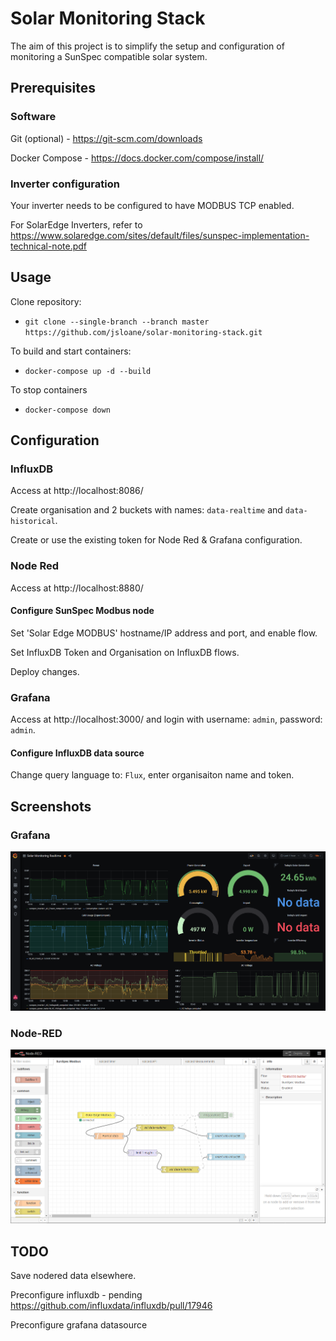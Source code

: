 # Solar Monitoring Stack

The aim of this project is to simplify the setup and configuration of monitoring a SunSpec compatible solar system.

## Prerequisites

### Software ###

Git (optional) - https://git-scm.com/downloads

Docker Compose - https://docs.docker.com/compose/install/

### Inverter configuration ###

Your inverter needs to be configured to have MODBUS TCP enabled.

For SolarEdge Inverters, refer to https://www.solaredge.com/sites/default/files/sunspec-implementation-technical-note.pdf

## Usage

Clone repository:
* `git clone --single-branch --branch master https://github.com/jsloane/solar-monitoring-stack.git`

To build and start containers:
* `docker-compose up -d --build`

To stop containers
* `docker-compose down`

## Configuration

### InfluxDB
Access at http://localhost:8086/

Create organisation and 2 buckets with names: `data-realtime` and `data-historical`.

Create or use the existing token for Node Red & Grafana configuration.

### Node Red
Access at http://localhost:8880/
#### Configure SunSpec Modbus node
Set 'Solar Edge MODBUS' hostname/IP address and port, and enable flow.

Set InfluxDB Token and Organisation on InfluxDB flows.

Deploy changes.

### Grafana
Access at http://localhost:3000/ and login with username: `admin`, password: `admin`.

#### Configure InfluxDB data source
Change query language to: `Flux`, enter organisaiton name and token.

## Screenshots

### Grafana
![Grafana](/docs/grafana.png?raw=true)

### Node-RED
![Node-RED](/docs/nodered.png?raw=true)

## TODO

Save nodered data elsewhere.

Preconfigure influxdb - pending https://github.com/influxdata/influxdb/pull/17946

Preconfigure grafana datasource
